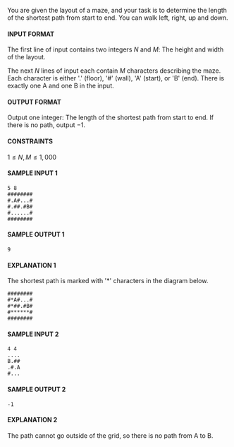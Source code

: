 You are given the layout of a maze, and your task is to determine the length of the shortest path from start to end. You can walk left, right, up and down.

#### INPUT FORMAT

The first line of input contains two integers $N$ and $M$: The height and width of the layout.

The next $N$ lines of input each contain $M$ characters describing the maze. Each character is either '.' (floor), '#' (wall), 'A' (start), or 'B' (end). There is exactly one A and one B in the input.

#### OUTPUT FORMAT

Output one integer: The length of the shortest path from start to end. If there is no path, output $-1$.

#### CONSTRAINTS

$1 \leq N, M \leq 1{,}000$

#### SAMPLE INPUT 1
```text
5 8
########
#.A#...#
#.##.#B#
#......#
########
```

#### SAMPLE OUTPUT 1
```text
9
```

#### EXPLANATION 1

The shortest path is marked with '*' characters in the diagram below.

```text
########
#*A#...#
#*##.#B#
#******#
########
```

#### SAMPLE INPUT 2
```text
4 4
....
B.##
.#.A
#...
```

#### SAMPLE OUTPUT 2
```text
-1
```

#### EXPLANATION 2

The path cannot go outside of the grid, so there is no path from A to B.
